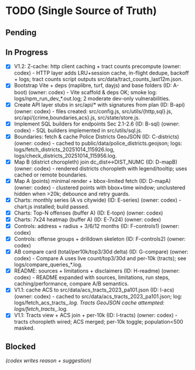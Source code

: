 # TODO (Single Source of Truth)

## Pending

## In Progress

 - [x] V1.2: Z-cache: http client caching + tract counts precompute (owner: codex) - HTTP layer adds LRU+session cache, in-flight dedupe, backoff + logs; tract counts script outputs src/data/tract_counts_last12m.json.
 - [x] Bootstrap Vite + deps (maplibre, turf, dayjs) and base folders (ID: A-boot) (owner: codex) - Vite scaffold & deps OK; smoke log: logs/npm_run_dev_*.out.log; 2 moderate dev-only vulnerabilities.
 - [x] Create API layer stubs in src/api/* with signatures from plan (ID: B-api) (owner: codex) - files created: src/config.js, src/utils/{http,sql}.js, src/api/{crime,boundaries,acs}.js, src/state/store.js.
 - [x] Implement SQL builders for endpoints Sec 2.1-2.6 (ID: B-sql) (owner: codex) - SQL builders implemented in src/utils/sql.js.
 - [x] Boundaries: fetch & cache Police Districts GeoJSON (ID: C-districts) (owner: codex) - cached to public/data/police_districts.geojson; logs: logs/fetch_districts_20251014_115926.log, logs/check_districts_20251014_115956.log.
  - [x] Map B (district choropleth) join dc_dist<->DIST_NUMC (ID: D-mapB) (owner: codex) - rendered districts choropleth with legend/tooltip; uses cached or remote boundaries.
  - [x] Map A (points) minimal render + bbox-limited fetch (ID: D-mapA) (owner: codex) - clustered points with bbox+time window; unclustered hidden when >20k; debounce and retry guards.
  - [x] Charts: monthly series (A vs citywide) (ID: E-series) (owner: codex) - chart.js installed; build passed.
  - [x] Charts: Top-N offenses (buffer A) (ID: E-topn) (owner: codex)
  - [x] Charts: 7x24 heatmap (buffer A) (ID: E-7x24) (owner: codex)
  - [x] Controls: address + radius + 3/6/12 months (ID: F-controls1) (owner: codex)
  - [x] Controls: offense groups + drilldown skeleton (ID: F-controls2) (owner: codex)
  - [x] AB compare card (total/per10k/top3/30d delta) (ID: G-compare) (owner: codex) - Compare A uses live count/top3/30d and per-10k (tracts); see logs/compare_queries_*.log.
  - [x] README: sources + limitations + disclaimers (ID: H-readme) (owner: codex) - README expanded with sources, limitations, run steps, caching/performance, compare A/B semantics.
  - [x] V1.1: cache ACS to src/data/acs_tracts_2023_pa101.json (ID: I-acs) (owner: codex) - cached to src/data/acs_tracts_2023_pa101.json; log: logs/fetch_acs_tracts_*.log. Tracts GeoJSON cache attempted: logs/fetch_tracts_*.log.
  - [x] V1.1: Tracts view + ACS join + per-10k (ID: I-tracts) (owner: codex) - tracts choropleth wired; ACS merged; per-10k toggle; population<500 masked.

## Blocked
*(codex writes reason + suggestion)*


